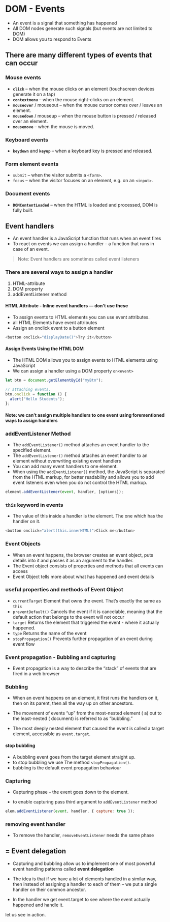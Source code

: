 # DOM - Events

- An event is a signal that something has happened
- All DOM nodes generate such signals (but events are not limited to DOM)
- DOM allows you to respond to Events

## There are many different types of events that can occur

### Mouse events

- **`click`** – when the mouse clicks on an element (touchscreen devices generate it on a tap)
- **`contextmenu`** – when the mouse right-clicks on an element.
- **`mouseover`** / mouseout – when the mouse cursor comes over / leaves an element.
- **`mousedown`** / mouseup – when the mouse button is pressed / released over an element.
- **`mousemove`** – when the mouse is moved.

### Keyboard events

- **`keydown`** and **`keyup`** – when a keyboard key is pressed and released.

### Form element events

- `submit` – when the visitor submits a `<form>`.
- `focus` – when the visitor focuses on an element, e.g. on an `<input>`.

### Document events

- **`DOMContentLoaded`** – when the HTML is loaded and processed, DOM is fully built.

## Event handlers

- An event handler is a JavaScript function that runs when an event fires
- To react on events we can assign a handler – a function that runs in case of an event.

> Note: Event handlers are sometimes called event listeners

### There are several ways to assign a handler

1. HTML-attribute
1. DOM property
1. addEventListener method

#### HTML Attribute - Inline event handlers — **don't use these**

- To assign events to HTML elements you can use event attributes.
- all HTML Elements have event attributes
- Assign an onclick event to a button element

```js
<button onclick="displayDate()">Try it</button>
```

#### Assign Events Using the HTML DOM

- The HTML DOM allows you to assign events to HTML elements using JavaScript
- We can assign a handler using a DOM property `on<event>`

```js
let btn = document.getElementById("myBtn");

// attaching events.
btn.onclick = function () {
  alert("Hello Students");
};
```

#### Note: we can’t assign multiple handlers to one event using forementioned ways to assign handlers

### addEventListener Method

- The `addEventListener()` method attaches an event handler to the specified element.
- The `addEventListener()` method attaches an event handler to an element without overwriting existing event handlers
- You can add many event handlers to one element.
- When using the `addEventListener()` method, the JavaScript is separated from the HTML markup, for better readability and allows you to add event listeners even when you do not control the HTML markup.

```js
element.addEventListener(event, handler, [options]);
```

### **`this`** keyword in events

- The value of this inside a handler is the element. The one which has the handler on it.

```js
<button onclick="alert(this.innerHTML)">Click me</button>
```

### Event Objects

- When an event happens, the browser creates an event object, puts details into it and passes it as an argument to the handler.
- The Event object consists of properties and methods that all events can access
- Event Object tells more about what has happened and event details

### useful properties and methods of Event Object

- `currentTarget` Element that owns the event. That’s exactly the same as `this`
- `preventDefault()` Cancels the event if it is cancelable, meaning that the default action that belongs to the event will not occur
- `target` Returns the element that triggered the event - where it actually happened.
- `type` Returns the name of the event
- `stopPropagation()` Prevents further propagation of an event during event flow

### Event propagation - Bubbling and capturing

- Event propagation is a way to describe the “stack” of events that are fired in a web browser

### Bubbling

- When an event happens on an element, it first runs the handlers on it, then on its parent, then all the way up on other ancestors.
- The movement of events “up” from the most-nested element ( a) out to the least-nested ( document) is referred to as “bubbling.”

- The most deeply nested element that caused the event is called a target element, accessible as `event.target`.

#### stop bubbling

- A bubbling event goes from the target element straight up.
- to stop bubbling we use The method `stopPropagation()`.
- bubbling is the default event propagation behaviour

### Capturing

- Capturing phase – the event goes down to the element.

- to enable capturing pass third argument to `addEventListener` method

```js
elem.addEventListener(event, handler, { capture: true });
```

### removing event handler

- To remove the handler, `removeEventListener` needs the same phase

## = Event delegation

- Capturing and bubbling allow us to implement one of most powerful event handling patterns called **event delegation**

- The idea is that if we have a lot of elements handled in a similar way, then instead of assigning a handler to each of them – we put a single handler on their common ancestor.

- In the handler we get event.target to see where the event actually happened and handle it.

let us see in action.
